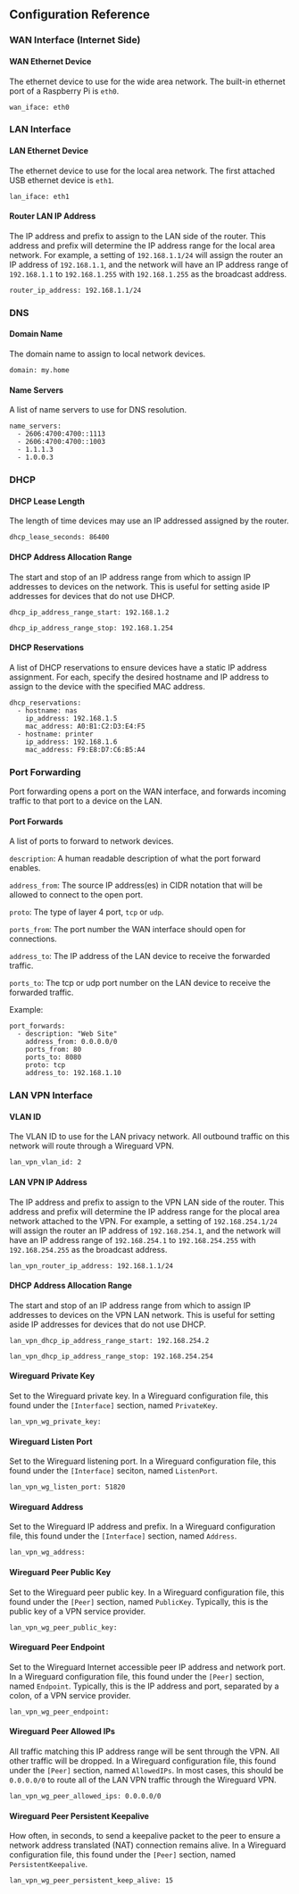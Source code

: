 


## Configuration Reference

### WAN Interface (Internet Side)

#### WAN Ethernet Device

The ethernet device to use for the wide area network. The built-in ethernet port
of a Raspberry Pi is `eth0`.

```
wan_iface: eth0
```

### LAN Interface

#### LAN Ethernet Device

The ethernet device to use for the local area network. The first attached USB
ethernet device is `eth1`.

```
lan_iface: eth1
```

#### Router LAN IP Address

The IP address and prefix to assign to the LAN side of the router. This address and prefix will determine the IP address range for the local area network. For example, a setting of `192.168.1.1/24` will assign the router an IP address of `192.168.1.1`, and the network will have an IP address range of `192.168.1.1` to `192.168.1.255` with `192.168.1.255` as the broadcast address.

```
router_ip_address: 192.168.1.1/24
```

### DNS

#### Domain Name

The domain name to assign to local network devices.

```
domain: my.home
```

#### Name Servers

A list of name servers to use for DNS resolution.

```
name_servers:
  - 2606:4700:4700::1113
  - 2606:4700:4700::1003
  - 1.1.1.3
  - 1.0.0.3
```

### DHCP

#### DHCP Lease Length

The length of time devices may use an IP addressed assigned by the router.

```
dhcp_lease_seconds: 86400
```

#### DHCP Address Allocation Range

The start and stop of an IP address range from which to assign IP addresses to devices on the network. This is useful for setting aside IP addresses for devices that do not use DHCP.

```
dhcp_ip_address_range_start: 192.168.1.2
```
```
dhcp_ip_address_range_stop: 192.168.1.254
```

#### DHCP Reservations

A list of DHCP reservations to ensure devices have a static IP address assignment. For each, specify the desired hostname and IP address to assign to the device with the specified MAC address.

```
dhcp_reservations:
  - hostname: nas
    ip_address: 192.168.1.5
    mac_address: A0:B1:C2:D3:E4:F5
  - hostname: printer
    ip_address: 192.168.1.6
    mac_address: F9:E8:D7:C6:B5:A4
```

### Port Forwarding

Port forwarding opens a port on the WAN interface, and forwards incoming traffic to that port to a device on the LAN.

#### Port Forwards

A list of ports to forward to network devices.

`description`: A human readable description of what the port forward enables.

`address_from`: The source IP address(es) in CIDR notation that will be allowed to connect to the open port.

`proto`: The type of layer 4 port, `tcp` or `udp`.

`ports_from`: The port number the WAN interface should open for connections.

`address_to`: The IP address of the LAN device to receive the forwarded traffic.

`ports_to`: The tcp or udp port number on the LAN device to receive the forwarded traffic.

Example:
```
port_forwards:
  - description: "Web Site"
    address_from: 0.0.0.0/0
    ports_from: 80
    ports_to: 8080
    proto: tcp
    address_to: 192.168.1.10
```

### LAN VPN Interface

#### VLAN ID

The VLAN ID to use for the LAN privacy network. All outbound traffic on this network will route through a Wireguard VPN.

```
lan_vpn_vlan_id: 2
```

#### LAN VPN IP Address

The IP address and prefix to assign to the VPN LAN side of the router. This address and prefix will determine the IP address range for the plocal area network attached to the VPN. For example, a setting of `192.168.254.1/24` will assign the router an IP address of `192.168.254.1`, and the network will have an IP address range of `192.168.254.1` to `192.168.254.255` with `192.168.254.255` as the broadcast address.

```
lan_vpn_router_ip_address: 192.168.1.1/24
```

#### DHCP Address Allocation Range

The start and stop of an IP address range from which to assign IP addresses to devices on the VPN LAN network. This is useful for setting aside IP addresses for devices that do not use DHCP.

```
lan_vpn_dhcp_ip_address_range_start: 192.168.254.2
```
```
lan_vpn_dhcp_ip_address_range_stop: 192.168.254.254
```

#### Wireguard Private Key

Set to the Wireguard private key. In a Wireguard configuration file, this found under the `[Interface]` section, named `PrivateKey`.

```
lan_vpn_wg_private_key:
```

#### Wireguard Listen Port

Set to the Wireguard listening port. In a Wireguard configuration file, this found under the `[Interface]` seciton, named `ListenPort`.

```
lan_vpn_wg_listen_port: 51820
```

#### Wireguard Address

Set to the Wireguard IP address and prefix. In a Wireguard configuration file, this found under the `[Interface]` section, named `Address`.

```
lan_vpn_wg_address:
```

#### Wireguard Peer Public Key

Set to the Wireguard peer public key. In a Wireguard configuration file, this found under the `[Peer]` section, named `PublicKey`. Typically, this is the public key of a VPN service provider.

```
lan_vpn_wg_peer_public_key:
```

#### Wireguard Peer Endpoint

Set to the Wireguard Internet accessible peer IP address and network port. In a Wireguard configuration file, this found under the `[Peer]` section, named `Endpoint`. Typically, this is the IP address and port, separated by a colon, of a VPN service provider.

```
lan_vpn_wg_peer_endpoint:
```

#### Wireguard Peer Allowed IPs

All traffic matching this IP address range will be sent through the VPN. All other traffic will be dropped. In a Wireguard configuration file, this found under the `[Peer]` section, named `AllowedIPs`. In most cases, this should be `0.0.0.0/0` to route all of the LAN VPN traffic through the Wireguard VPN.

```
lan_vpn_wg_peer_allowed_ips: 0.0.0.0/0
```

#### Wireguard Peer Persistent Keepalive

How often, in seconds, to send a keepalive packet to the peer to ensure a network address translated (NAT) connection remains alive. In a Wireguard configuration file, this found under the `[Peer]` section, named `PersistentKeepalive`.

```
lan_vpn_wg_peer_persistent_keep_alive: 15
```
